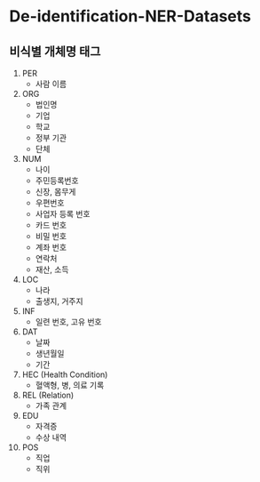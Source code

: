 # De-identification-NER-Datasets

## 비식별 개체명 태그
1) PER
   - 사람 이름
2) ORG
   - 법인명
   - 기업
   - 학교
   - 정부 기관
   - 단체
3) NUM
   - 나이
   - 주민등록번호
   - 신장, 몸무게
   - 우편번호
   - 사업자 등록 번호
   - 카드 번호
   - 비밀 번호
   - 계좌 번호
   - 연락처
   - 재산, 소득
4) LOC
    - 나라
    - 출생지, 거주지
5) INF
   - 일련 번호, 고유 번호
6) DAT
   - 날짜
   - 생년월일
   - 기간
7) HEC (Health Condition)
   - 혈액형, 병, 의료 기록
8) REL (Relation)
   - 가족 관계
9) EDU
    - 자격증
    - 수상 내역
10) POS
     - 직업
     - 직위